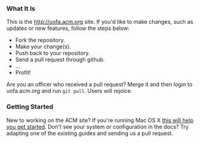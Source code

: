 ### What It Is

This is the http://uofa.acm.org site. If you'd like to make changes, such
as updates or new features, follow the steps below:

* Fork the repository.
* Make your change(s).
* Push back to your repository.
* Send a pull request through github.
* ...
* Profit!

Are you an officer who received a pull request? Merge it and
then login to uofa.acm.org and run `git pull`. Users will rejoice.

### Getting Started

New to working on the ACM site? If you're running Mac OS X [this will help you get started](https://github.com/uofa-acm/uofa.acm.org/blob/master/doc/getting-started-macosx.md). Don't see your system or configuration in the docs? Try adapting one of the existing guides and sending us a pull request.

